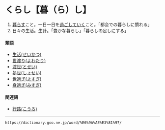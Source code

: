 # くらし【暮（ら）し】

1. [暮らす](くらす（暮らす）)こと。一日一日を[過ごしていく](すごす（過ごす）)こと。「都会での暮らしに慣れる」
2. 日々の生活。生計。「豊かな暮らし」「暮らしの足しにする」
    

#### 類語

-   [生活(せいかつ)](https://dictionary.goo.ne.jp/word/%E7%94%9F%E6%B4%BB_%28%E3%81%9B%E3%81%84%E3%81%8B%E3%81%A4%29/#jn-121123)
-   [世渡り(よわたり)](https://dictionary.goo.ne.jp/word/%E4%B8%96%E6%B8%A1%E3%82%8A/#jn-228695)
-   [渡世(とせい)](https://dictionary.goo.ne.jp/word/%E6%B8%A1%E4%B8%96/#jn-159055)
-   [処世(しょせい)](https://dictionary.goo.ne.jp/word/%E5%87%A6%E4%B8%96/#jn-111512)
-   [世過ぎ(よすぎ)](https://dictionary.goo.ne.jp/word/%E4%B8%96%E9%81%8E%E3%81%8E/#jn-227747)
-   [身過ぎ(みすぎ)](https://dictionary.goo.ne.jp/word/%E8%BA%AB%E9%81%8E%E3%81%8E/#jn-211607)

#### 関連語

-   [行路(こうろ)](https://dictionary.goo.ne.jp/word/%E8%A1%8C%E8%B7%AF/#jn-75598)

---
`https://dictionary.goo.ne.jp/word/%E6%9A%AE%E3%81%97/`